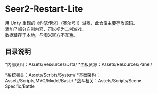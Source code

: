 # Seer2-Restart-Lite

用 Unity 重现的《约瑟传说》（赛尔号II）游戏，此仓库主要存放源码。  
添加了部分自制内容，可以视为二创游戏。  
数据储存于本地，与淘米官方不互通。  

## 目录说明

*内部资料：Assets/Resources/Data/
*面板资源：Assets/Resources/Panel/

*系统相关：Assets/Scripts/System/
*基础架构：Assets/Scripts/MVC/Model/Basic/
*战斗相关：Assets/Scripts/Scene Specific/Battle

